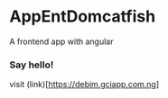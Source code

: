 # AppEntDomcatfish
A frontend app with angular

### Say hello!
visit (link)[https://debim.gciapp.com.ng]

